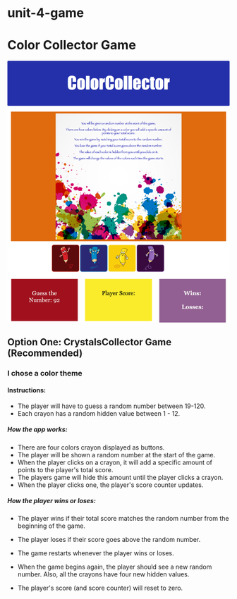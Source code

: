 # unit-4-game

# Color Collector Game

![screenshot](assets/images/collectorscreenshot.png)

## Option One: CrystalsCollector Game (Recommended)
### I chose a color theme

#### Instructions:
- The player will have to guess a random number between 19-120.
- Each crayon has a random hidden value between 1 - 12.

##### How the app works:
- There are four colors crayon displayed as buttons.
- The player will be shown a random number at the start of the game.
- When the player clicks on a crayon, it will add a specific amount of points to the player's total score.
- The players game will hide this amount until the player clicks a crayon.
- When the player clicks one, the player's score counter updates.

##### How the player wins or loses:
- The player wins if their total score matches the random number from the beginning of the game.
- The player loses if their score goes above the random number.
- The game restarts whenever the player wins or loses.

- When the game begins again, the player should see a new random number. Also, all the crayons have four new hidden values. 
- The player's score (and score counter) will reset to zero.
